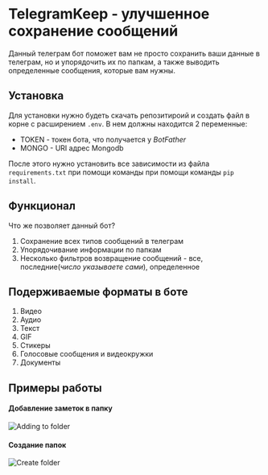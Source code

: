 # TelegramKeep - улучшенное сохранение сообщений
Данный телеграм бот поможет вам не просто сохранить ваши данные в телеграм, но и упорядочить их по папкам, а также выводить определенные сообщения, которые вам нужны.

## Установка
Для установки нужно будеть скачать репозитироий и создать файл в корне с расширением `.env`. В нем должны находится 2 переменные:
<ul>
<li>TOKEN - токен бота, что получается у <i>BotFather</i></li> 
<li>MONGO - URI адрес Mongodb</li> </ul>

После этого нужно установить все зависимости из файла `requirements.txt` при помощи команды при помощи команды `pip install`.

## Функционал
Что же позволяет данный бот?
<ol>
  <li>Сохранение всех типов сообщений в телеграм</li>
  <li>Упорядочивание информации по папкам</li>
  <li>Несколько фильтров возвращение сообщений - все, последние(<i>число указываете сами</i>), определенное</li>
</ol>

## Подерживаемые форматы в боте
<ol>
  <li>Видео</li>
  <li>Аудио</li>
  <li>Текст</li>
  <li>GIF</li>
  <li>Стикеры</li>
  <li>Голосовые сообщения и видеокружки</li>
  <li>Документы</li>
</ol>

## Примеры работы
#### Добавление заметок в папку

![Adding to folder](https://media.giphy.com/media/v1.Y2lkPTc5MGI3NjExd2l4djMxOW1rOWRlMTA1MXl0djUzZGhtaWI5Y3lmdDNscXIybHIwcyZlcD12MV9pbnRlcm5hbF9naWZfYnlfaWQmY3Q9Zw/aOL8KCUQKAUDRtZ6vS/giphy-downsized.gif)

#### Создание папок
![Create folder](https://media.giphy.com/media/v1.Y2lkPTc5MGI3NjExOHpqN25zeHRlbjUyMTY0aGg2MmZpejFncjFhMXo5ZzF1djBhcHI3ayZlcD12MV9pbnRlcm5hbF9naWZfYnlfaWQmY3Q9Zw/Rp8piXPnLBqcDEVeKW/giphy.gif)

